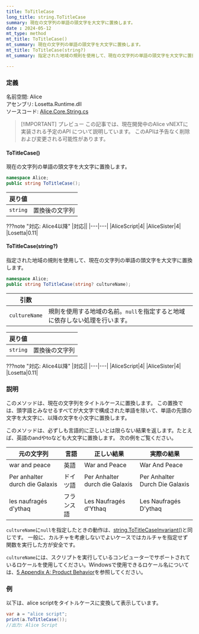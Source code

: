 ```yaml
---
title: ToTitleCase
long_title: string.ToTitleCase
summary: 現在の文字列の単語の頭文字を大文字に置換します。
date : 2024-05-12
mt_type: method
mt_title: ToTitleCase()
mt_summary: 現在の文字列の単語の頭文字を大文字に置換します。
mt_title: ToTitleCase(string?)
mt_summary: 指定された地域の規則を使用して、現在の文字列の単語の頭文字を大文字に置換します。

---
```


### 定義
名前空間: Alice<br/>
アセンブリ: Losetta.Runtime.dll<br/>
ソースコード: [Alice.Core.String.cs](https://github.com/WSOFT-Project/Losetta/blob/master/Losetta.Runtime/Core/Extension/Alice.Core.String.cs)

> [!IMPORTANT] プレビュー
> この記事では、現在開発中のAlice vNEXTに実装される予定のAPI について説明しています。
> このAPIは予告なく削除および変更される可能性があります。

#### ToTitleCase()

現在の文字列の単語の頭文字を大文字に置換します。

```cs title="AliceScript"
namespace Alice;
public string ToTitleCase();
```

|戻り値| |
|-|-|
|`string`|置換後の文字列|

???note "対応: Alice4以降"
    |対応||
    |---|---|
    |AliceScript|4|
    |AliceSister|4|
    |Losetta|0.11|

#### ToTitleCase(string?)

指定された地域の規則を使用して、現在の文字列の単語の頭文字を大文字に置換します。

```cs title="AliceScript"
namespace Alice;
public string ToTitleCase(string? cultureName);
```

|引数| |
|-|-|
|`cultureName`|規則を使用する地域の名前。`null`を指定すると地域に依存しない処理を行います。|

|戻り値| |
|-|-|
|`string`|置換後の文字列|

???note "対応: Alice4以降"
    |対応||
    |---|---|
    |AliceScript|4|
    |AliceSister|4|
    |Losetta|0.11|

### 説明
このメソッドは、現在の文字列をタイトルケースに置換します。
この置換では、頭字語とみなせるすべてが大文字で構成された単語を除いて、単語の先頭の文字を大文字に、以降の文字を小文字に置換します。

このメソッドは、必ずしも言語的に正しいとは限らない結果を返します。たとえば、英語のandやtoなども大文字に置換します。
次の例をご覧ください。

元の文字列|言語|正しい結果|実際の結果
---|---|---|---
war and peace|英語|War and Peace|War And Peace
Per anhalter durch die Galaxis|ドイツ語|Per Anhalter durch die Galaxis|Per Anhalter Durch Die Galaxis
les naufragés d'ythaq|フランス語|Les Naufragés d'Ythaq|Les Naufragés D'ythaq|

`cultureName`に`null`を指定したときの動作は、[string.ToTitleCaseInvariant()](./totitlecaseinvariant.md)と同じです。
一般に、カルチャを考慮しないでよいケースではカルチャを指定せず関数を実行した方が安全です。

`cultureName`には、スクリプトを実行しているコンピューターでサポートされているロケールを使用してください。Windowsで使用できるロケール名については、[5 Appendix A: Product Behavior](https://learn.microsoft.com/ja-jp/openspecs/windows_protocols/ms-lcid/a9eac961-e77d-41a6-90a5-ce1a8b0cdb9c)を参照してください。

### 例
以下は、alice scriptをタイトルケースに変換して表示しています。

```cs title="AliceScript"
var a = "alice script";
print(a.ToTitleCase());
//出力: Alice Script
```
